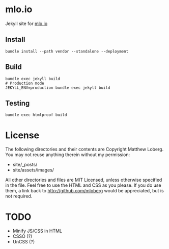 # mlo.io

Jekyll site for [mlo.io](http://mlo.io)

## Install

    bundle install --path vendor --standalone --deployment

## Build

    bundle exec jekyll build
    # Production mode
    JEKYLL_ENV=production bundle exec jekyll build

## Testing

    bundle exec htmlproof build

# License

The following directories and their contents are Copyright Matthew Loberg. You may not reuse anything therein without my permission:

* site/_posts/
* site/assets/images/

All other directories and files are MIT Licensed, unless otherwise specified in the file. Feel free to use the HTML and CSS as you please. If you do use them, a link back to http://github.com/mloberg would be appreciated, but is not required.

# TODO

* Minify JS/CSS in HTML
* CSSO (?)
* UnCSS (?)
